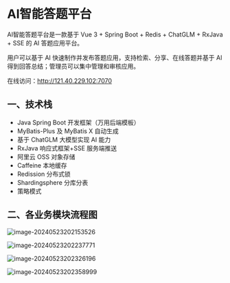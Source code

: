 # AI智能答题平台
AI智能答题平台是一款基于 Vue 3 + Spring Boot + Redis + ChatGLM + RxJava + SSE 的 AI 答题应用平台。

用户可以基于 AI 快速制作并发布答题应用，支持检索、分享、在线答题并基于 AI 得到回答总结；管理员可以集中管理和审核应用。

在线访问：http://121.40.229.102:7070
## 一、技术栈
+ Java Spring Boot 开发框架（万用后端模板）
+ MyBatis-Plus 及 MyBatis X 自动生成
+ 基于 ChatGLM 大模型实现 AI 能力
+ RxJava 响应式框架+SSE 服务端推送
+ 阿里云 OSS 对象存储
+ Caffeine 本地缓存
+ Redission 分布式锁
+ Shardingsphere 分库分表
+ 策略模式

## 二、各业务模块流程图

![image-20240523202153526](https://gitee.com/alanysc/image/raw/master/image-20240523202153526-17166243340623.png) 

![image-20240523202237771](https://gitee.com/alanysc/image/raw/master/image-20240523202237771-17166243340625.png) 

![image-20240523202326196](https://gitee.com/alanysc/image/raw/master/image-20240523202326196-17166243340627.png) 

![image-20240523202358999](https://gitee.com/alanysc/image/raw/master/image-20240523202358999-17166243340629.png)
